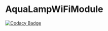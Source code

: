 # AquaLampWiFiModule
[![Codacy Badge](https://api.codacy.com/project/badge/Grade/8ba1711329b74dcaaeceb19fd74b9dcc)](https://www.codacy.com/app/matgla/AquaLampWiFiModule?utm_source=github.com&utm_medium=referral&utm_content=matgla/AquaLampWiFiModule&utm_campaign=badger)